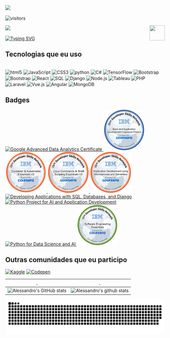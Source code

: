 ![](https://github.com/AlessandrodeAlmeida2/BEPb/blob/main/assets/Bottom_up.svg)

<!--   my-icons -->
<!--<p align="center">
    <a href="https://github.com/AlessandrodeAlmeida2/BEPb"><img src="https://img.shields.io/badge/status-updating-brightgreen.svg"></a>
    <a href="https://github.com/AlessandrodeAlmeida2/desafio-titanic-kaggle"><img src="https://img.shields.io/badge/Python-3.10-FF1493.svg"></a>
    <a href="https://github.com/AlessandrodeAlmeida2/graphs/contributors"><img src="https://img.shields.io/github/contributors/AlessandrodeAlmeida2/BEPb?color=blue"></a>
    <a href="https://github.com/AlessandrodeAlmeida2/stargazers"><img src="https://img.shields.io/github/stars/AlessandrodeAlmeida2/BEPb.svg?logo=github"></a>
    <a href="https://github.com/AlessandrodeAlmeida2/network/members"><img src="https://img.shields.io/github/forks/AlessandrodeAlmeida2/BEPb.svg?color=blue&logo=github"></a> 
    
    <img src="https://visitor-badge.laobi.icu/badge?page_id=AlessandrodeAlmeida2" alt="visitors"/>
 
    <a href="https://discord.gg/HHMs7Eg" target="blank">
<img src="https://img.shields.io/discord/735303195105951764?label=Join%20Community&logo=AlessandrodeAlmeida2&style=flat-square" alt="join discord community of github profile readme generator"/>
</a>-->
<img src="https://visitor-badge.laobi.icu/badge?page_id=AlessandrodeAlmeida2" alt="visitors"/>
</p>

<!--   my-header-img -->
![](https://github.com/AlessandrodeAlmeida2/BEPb/blob/main/src/header_.png)
<a href="https://www.python.org/"><img src="https://upload.wikimedia.org/wikipedia/commons/c/c3/Python-logo-notext.svg" align="right" height="48" width="48" ></a>

<!--   my-ticker -->    
[![Typing SVG](https://readme-typing-svg.herokuapp.com?color=%2336BCF7&center=true&vCenter=true&width=600&lines=Hi+there+👋,+I+am+Alessandro+de+Almeida;+Welcome+to+My+Profile!;I'm+student+of+data+science+and+a+developer;Always+learning+new+things+;Machine+learning+enthusiast+;Kaggle+community+member)](https://git.io/typing-svg)

<!--   GitHub stats graph -->
<!-- ### 📈 GitHub Activity Graph:
[![Alessandro's github activity graph](https://github-readme-activity-graph.cyclic.app/graph?username=AlessandrodeAlmeida2&theme=github-compact)](https://github.com/AlessandrodeAlmeida2/BEPb/github-readme-activity-graph) -->

## Tecnologias que eu uso
<div style="display: inline_block"><br/>
  <img align="center" alt="html5" src="https://img.shields.io/badge/HTML5-E34F26?style=for-the-badge&logo=html5&logoColor=white"/>
  <img align="center" alt="JavaScript" src="https://img.shields.io/badge/JavaScript-323330?style=for-the-badge&logo=javascript&logoColor=F7DF1E"/>
  <img align="center" alt="CSS3" src="https://img.shields.io/badge/CSS3-1572B6?style=for-the-badge&logo=css3&logoColor=white"/>
  <img align="center" alt="python" src="https://img.shields.io/badge/Python-14354C?style=for-the-badge&logo=python&logoColor=white"/>
  <img align="center" alt="C#" src="https://img.shields.io/badge/C%23-239120?style=for-the-badge&logo=c-sharp&logoColor=white"/>
  <img align="center" alt="TensorFlow" src="https://img.shields.io/badge/TensorFlow-FF6F00?style=for-the-badge&logo=tensorflow&logoColor=white"/>
  <img align="center" alt="Bootstrap" src="https://img.shields.io/badge/Bootstrap-563D7C?style=for-the-badge&logo=bootstrap&logoColor=white"/> 
  <img align="center" alt="Bootstrap" src="https://img.shields.io/badge/Java-ED8B00?style=for-the-badge&logo=openjdk&logoColor=white"/>
  <img align="center" alt="React" src="https://img.shields.io/badge/React-20232A?style=for-the-badge&logo=react&logoColor=61DAFB"/>
  <img align="center" alt="SQL" src="https://img.shields.io/badge/MySQL-00000F?style=for-the-badge&logo=mysql&logoColor=white"/>
  <img align="center" alt="Django" src="https://img.shields.io/badge/Django-092E20?style=for-the-badge&logo=django&logoColor=white"/>
  <img align="center" alt="Node.js" src="https://img.shields.io/badge/Node.js-43853D?style=for-the-badge&logo=node.js&logoColor=white"/>
  <img align="center" alt="Tableau" src="https://img.shields.io/badge/Tableau-E97627?style=for-the-badge&logo=Tableau&logoColor=white"/>
  <img align="center" alt="PHP" src="https://img.shields.io/badge/PHP-777BB4?style=for-the-badge&logo=php&logoColor=white"/>
  <img align="center" alt="Laravel" src="https://img.shields.io/badge/Laravel-FF2D20?style=for-the-badge&logo=laravel&logoColor=white"/>
  <img align="center" alt="Vue.js" src="https://img.shields.io/badge/Vue.js-35495E?style=for-the-badge&logo=vue.js&logoColor=4FC08D"/>
  <img align="center" alt="Angular" src="https://img.shields.io/badge/Angular-DD0031?style=for-the-badge&logo=angular&logoColor=white"/>
  <img align="center" alt="MongoDB" src="https://img.shields.io/badge/MongoDB-4EA94B?style=for-the-badge&logo=mongodb&logoColor=white"/>
</div>

## Badges

<a href="https://www.credly.com/earner/earned/badge/e271f440-80e9-4815-86aa-812868ebcc98">
    <img src="https://images.credly.com/images/9267a387-1a51-4ebe-8c05-976a5ec4c3d0/image.png" alt="Google Advanced Data Analytics Certificate" width="130"/>
</a>
<a href="https://www.credly.com/earner/earned/badge/707b41c5-973d-4174-b354-3b664c2250a8">
    <img src="img/capstone.png" alt="Back-end Application Development Capstone Project" width="130"/>
</a>
<a href="https://www.credly.com/earner/earned/badge/eb2f2653-32f5-420f-ada3-36137159ebeb">
    <img src="img/container.png" alt="Container & Kubernetes Essentials V2" width="130"/>
</a>
<a href="https://www.credly.com/earner/earned/badge/1ba8d666-b68f-4f77-920f-a699889f89ba">
    <img src="img/linux.png" alt="Linux Commands & Shell Scripting Essentials V2" width="130"/>
</a>
<a href="https://www.credly.com/earner/earned/badge/c0cbc39a-3507-43f0-8c87-5de865ce2a1d">
    <img src="img/microservices.png" alt="Application Development using Microservices and Serverless" width="130"/>
</a>
<a href="https://www.credly.com/earner/earned/badge/73b939bb-7ad2-4193-a78f-6069377643aa">
    <img src="https://images.credly.com/images/a3ff2154-3ad0-4bbf-8405-c84e777bdc9a/Developing_Applications_with_SQL__Databases__and_Django.png" alt="Developing Applications with SQL, Databases, and Django" width="130"/>
</a>
<a href="https://www.credly.com/earner/earned/badge/2d83930e-2e03-4299-8d61-e19b1c698fbf">
    <img src="https://images.credly.com/images/3cd98d8a-c224-4f8f-a839-d0a87422f2c1/Python_Project_for_AI_and_Application_Development.png" alt="Python Project for AI and Application Development" width="130"/>
</a>
<a href="https://www.credly.com/earner/earned/badge/010a03e3-2a77-48cf-8f00-3ffbd47fdbf4">
    <img src="https://images.credly.com/size/340x340/images/0571ab1d-f43b-43d9-9c68-8ebd0ebd61b7/Python_for_Data_Sci_and_AI_Foundational.png" alt="Python for Data Science and AI" width="130"/>
</a>
<a href="https://www.credly.com/earner/earned/badge/8955fd0e-251f-4ec9-90c2-7b887ac3b9e8">
    <img src="img/software.png" alt="Software Engineering Essentials" width="130"/>
</a>

## Outras comunidades que eu participo

[![Kaggle](https://img.shields.io/badge/Kaggle-20BEFF?style=for-the-badge&logo=Kaggle&logoColor=white)](https://www.kaggle.com/alessandroagostini)
[![Codepen](https://img.shields.io/badge/Codepen-000000?style=for-the-badge&logo=codepen&logoColor=white)](https://codepen.io/AlessandrodeAlmeida2)

| .                                                                                                                                       | .                                                                                                                         |
|-----------------------------------------------------------------------------------------------------------------------------------------|---------------------------------------------------------------------------------------------------------------------------|
| ![Alessandro's GitHub stats](https://github-readme-stats.vercel.app/api?username=AlessandrodeAlmeida2&show_icons=true&theme=radical) | ![Alessandro's github stats](https://github-readme-stats.vercel.app/api/top-langs/?username=AlessandrodeAlmeida2&theme=radical&layout=compact) |

<!--<img src="https://github-readme-streak-stats.herokuapp.com/?user=AlessandrodeAlmeida2"></img>-->



<!--   grid-snake -->
![](https://github.com/AlessandrodeAlmeida2/BEPb/blob/output/github-contribution-grid-snake.svg)

